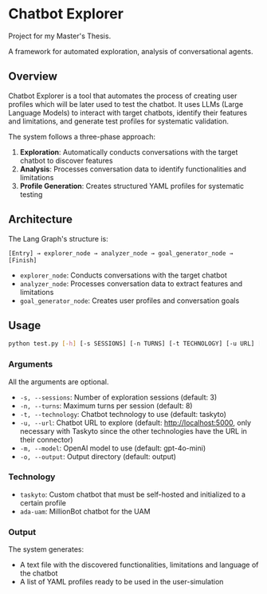 # Chatbot Explorer

Project for my Master's Thesis.

A framework for automated exploration, analysis of conversational agents.

## Overview

Chatbot Explorer is a tool that automates the process of creating user profiles which will be later used to test the chatbot. It uses LLMs (Large Language Models) to interact with target chatbots, identify their features and limitations, and generate test profiles for systematic validation.

The system follows a three-phase approach:

1. **Exploration**: Automatically conducts conversations with the target chatbot to discover features
2. **Analysis**: Processes conversation data to identify functionalities and limitations
3. **Profile Generation**: Creates structured YAML profiles for systematic testing

## Architecture

The Lang Graph's structure is:

`[Entry] → explorer_node → analyzer_node → goal_generator_node → [Finish]`

- `explorer_node`: Conducts conversations with the target chatbot
- `analyzer_node`: Processes conversation data to extract features and limitations
- `goal_generator_node`: Creates user profiles and conversation goals

## Usage

```bash
python test.py [-h] [-s SESSIONS] [-n TURNS] [-t TECHNOLOGY] [-u URL] [-m MODEL] [-o OUTPUT]
```

### Arguments

All the arguments are optional.

- `-s, --sessions`: Number of exploration sessions (default: 3)
- `-n, --turns`: Maximum turns per session (default: 8)
- `-t, --technology`: Chatbot technology to use (default: taskyto)
- `-u, --url`: Chatbot URL to explore (default: <http://localhost:5000>, only necessary with Taskyto since the other technologies have the URL in their connector)
- `-m, --model`: OpenAI model to use (default: gpt-4o-mini)
- `-o, --output`: Output directory (default: output)

### Technology

- `taskyto`: Custom chatbot that must be self-hosted and initialized to a certain profile
- `ada-uam`: MillionBot chatbot for the UAM

### Output

The system generates:

- A text file with the discovered functionalities, limitations and language of the chatbot
- A list of YAML profiles ready to be used in the user-simulation
